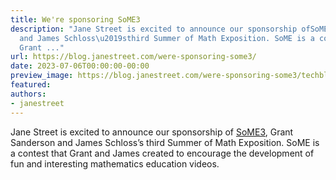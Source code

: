 ```yaml
---
title: We're sponsoring SoME3
description: "Jane Street is excited to announce our sponsorship ofSoME3, Grant Sanderson
  and James Schloss\u2019sthird Summer of Math Exposition. SoME is a contest that
  Grant ..."
url: https://blog.janestreet.com/were-sponsoring-some3/
date: 2023-07-06T00:00:00-00:00
preview_image: https://blog.janestreet.com/were-sponsoring-some3/techblog-some3.png
featured:
authors:
- janestreet
---
```


<p>Jane Street is excited to announce our sponsorship of
<a href="https://some.3b1b.co/">SoME3</a>, Grant Sanderson and James Schloss&rsquo;s
third Summer of Math Exposition. SoME is a contest that Grant and
James created to encourage the development of fun and interesting
mathematics education videos.</p>


